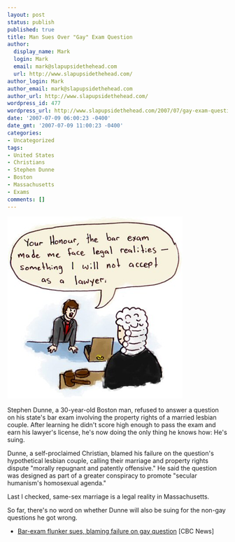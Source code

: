 ```yaml
---
layout: post
status: publish
published: true
title: Man Sues Over "Gay" Exam Question
author:
  display_name: Mark
  login: Mark
  email: mark@slapupsidethehead.com
  url: http://www.slapupsidethehead.com/
author_login: Mark
author_email: mark@slapupsidethehead.com
author_url: http://www.slapupsidethehead.com/
wordpress_id: 477
wordpress_url: http://www.slapupsidethehead.com/2007/07/gay-exam-question/
date: '2007-07-09 06:00:23 -0400'
date_gmt: '2007-07-09 11:00:23 -0400'
categories:
- Uncategorized
tags:
- United States
- Christians
- Stephen Dunne
- Boston
- Massachusetts
- Exams
comments: []
---
```

![Bar exam question case](/wp-content/media/2007/07/bar-exam-case.jpg)

Stephen Dunne, a 30-year-old Boston man, refused to answer a question on his state's bar exam involving the property rights of a married lesbian couple. After learning he didn't score high enough to pass the exam and earn his lawyer's license, he's now doing the only thing he knows how: He's suing.

Dunne, a self-proclaimed Christian, blamed his failure on the question's hypothetical lesbian couple, calling their marriage and property rights dispute "morally repugnant and patently offensive." He said the question was designed as part of a greater conspiracy to promote "secular humanism's homosexual agenda."

Last I checked, same-sex marriage is a legal reality in Massachusetts.

So far, there's no word on whether Dunne will also be suing for the non-gay questions he got wrong.

- [Bar-exam flunker sues, blaming failure on gay question](http://www.cbc.ca/world/story/2007/07/06/bar-exam-boston.html) [CBC News]
